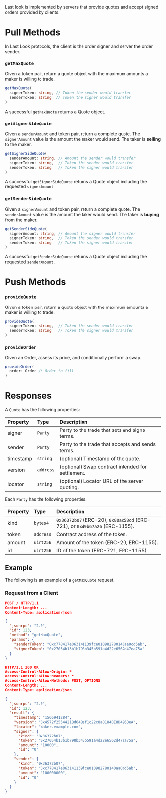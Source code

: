 Last look is implemented by servers that provide quotes and accept signed orders provided by clients.

# Pull Methods

In Last Look protocols, the client is the order signer and server the order sender.

### `getMaxQuote`

Given a token pair, return a quote object with the maximum amounts a maker is willing to trade.

```TypeScript
getMaxQuote(
  signerToken: string, // Token the sender would transfer
  senderToken: string  // Token the signer would transfer
)
```

A successful `getMaxQuote` returns a Quote object.

### `getSignerSideQuote`

Given a `senderAmount` and token pair, return a complete quote. The `signerAmount` value is the amount the maker would send. The taker is **selling** to the maker.

```TypeScript
getSignerSideQuote(
  senderAmount: string, // Amount the sender would transfer
  signerToken: string,  // Token the sender would transfer
  senderToken: string   // Token the signer would transfer
)
```

A successful `getSignerSideQuote` returns a Quote object including the requested `signerAmount`

### `getSenderSideQuote`

Given a `signerAmount` and token pair, return a complete quote. The `senderAmount` value is the amount the taker would send. The taker is **buying** from the maker.

```TypeScript
getSenderSideQuote(
  signerAmount: string, // Amount the signer would transfer
  signerToken: string,  // Token the sender would transfer
  senderToken: string   // Token the signer would transfer
)
```

A successful `getSenderSideQuote` returns a Quote object including the requested `senderAmount`.

# Push Methods

### `provideQuote`

Given a token pair, return a quote object with the maximum amounts a maker is willing to trade.

```TypeScript
provideQuote(
  signerToken: string,  // Token the sender would transfer
  senderToken: string   // Token the signer would transfer
)
```

### `provideOrder`

Given an Order, assess its price, and conditionally perform a swap.

```TypeScript
provideOrder(
  order: Order // Order to fill
)
```

# Responses

A `Quote` has the following properties:

| Property  | Type      | Description                                       |
| :-------- | :-------- | :------------------------------------------------ |
| signer    | `Party`   | Party to the trade that sets and signs terms.     |
| sender    | `Party`   | Party to the trade that accepts and sends terms.  |
| timestamp | `string`  | (optional) Timestamp of the quote.                |
| version   | `address` | (optional) Swap contract intended for settlement. |
| locator   | `string`  | (optional) Locator URL of the server quoting.     |

Each `Party` has the following properties.

| Property | Type      | Description                                                                |
| :------- | :-------- | :------------------------------------------------------------------------- |
| kind     | `bytes4`  | `0x36372b07` (ERC-20), `0x80ac58cd` (ERC-721), or `0xd9b67a26` (ERC-1155). |
| token    | `address` | Contract address of the token.                                             |
| amount   | `uint256` | Amount of the token (ERC-20, ERC-1155).                                    |
| id       | `uint256` | ID of the token (ERC-721, ERC-1155).                                       |

## Example

The following is an example of a `getMaxQuote` request.

### Request from a Client

```json
POST / HTTP/1.1
Content-Length: ...
Content-Type: application/json

{
  "jsonrpc": "2.0",
  "id": 123,
  "method": "getMaxQuote",
  "params": {
    "senderToken": "0xc778417e063141139fce010982780140aa0cd5ab",
    "signerToken": "0x27054b13b1b798b345b591a4d22e6562d47ea75a"
  }
}
```

```json
HTTP/1.1 200 OK
Access-Control-Allow-Origin: *
Access-Control-Allow-Headers: *
Access-Control-Allow-Methods: POST, OPTIONS
Content-Length: ...
Content-Type: application/json

{
  "jsonrpc": "2.0",
  "id": 123,
  "result": {
    "timestamp": "1566941284",
    "version": "0x4572f2554421Bd64Bef1c22c8a81840E8D496BeA",
    "locator": "maker.example.com",
    "signer": {
      "kind": "0x36372b07",
      "token": "0x27054b13b1b798b345b591a4d22e6562d47ea75a",
      "amount": "10000",
      "id": "0"
    },
    "sender": {
      "kind": "0x36372b07",
      "token": "0xc778417e063141139fce010982780140aa0cd5ab",
      "amount": "100000000",
      "id": "0"
    }
  }
}
```
